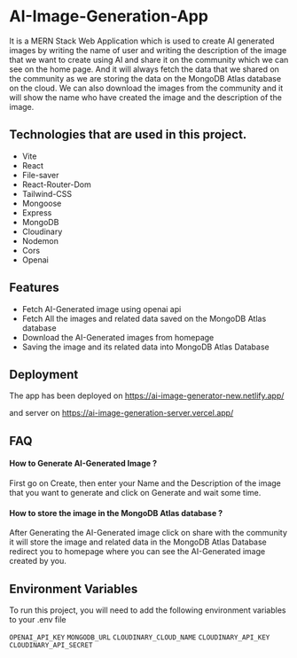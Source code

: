 # AI-Image-Generation-App

It is a MERN Stack Web Application which is used to create AI generated images by writing the name of user and writing the description of the image that we want to create using AI and share it on the community which we can see on the home page. And it will always fetch the data that we shared on the community as we are storing the data on the MongoDB Atlas database on the cloud. We can also download the images from the community and it will show the name who have created the image and the description of the image.


## Technologies that are used in this project.
  <ul>
    <li>Vite</li> 
    <li>React</li> 
    <li>File-saver</li> 
    <li>React-Router-Dom</li> 
    <li>Tailwind-CSS</li> 
    <li>Mongoose</li> 
    <li>Express</li>  
    <li>MongoDB</li> 
    <li>Cloudinary</li>
    <li>Nodemon</li>  
    <li>Cors</li> 
    <li>Openai</li>  
  </ul>


## Features

- Fetch AI-Generated image using openai api
- Fetch All the images and related data saved on the MongoDB Atlas database
- Download the AI-Generated images from homepage
- Saving the image and its related data into MongoDB Atlas Database


## Deployment

The app has been deployed on 
https://ai-image-generator-new.netlify.app/ 

and server on 
https://ai-image-generation-server.vercel.app/


## FAQ

#### How to Generate AI-Generated Image ?

First go on Create, then enter your Name and the Description of the image that you want to generate and click on Generate and wait some time.

#### How to store the image in the MongoDB Atlas database ?

After Generating the AI-Generated image click on share with the community it will store the image and related data in the MongoDB Atlas Database redirect you to homepage where you can see the AI-Generated image created by you.


## Environment Variables

To run this project, you will need to add the following environment variables to your .env file

`OPENAI_API_KEY`
`MONGODB_URL`
`CLOUDINARY_CLOUD_NAME`
`CLOUDINARY_API_KEY`
`CLOUDINARY_API_SECRET`